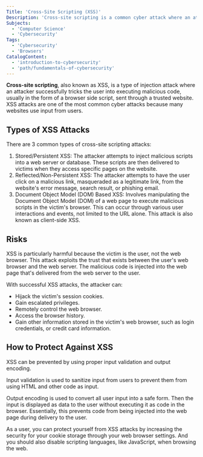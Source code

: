 ```yaml
---
Title: 'Cross-Site Scripting (XSS)'
Description: 'Cross-site scripting is a common cyber attack where an attacker embeds malicious code on a trusted website in order to trick a user into executing it.'
Subjects:
  - 'Computer Science'
  - 'Cybersecurity'
Tags:
  - 'Cybersecurity'
  - 'Browsers'
CatalogContent:
  - 'introduction-to-cybersecurity'
  - 'path/fundamentals-of-cybersecurity'
---
```


**Cross-site scripting**, also known as XSS, is a type of injection attack where an attacker successfully tricks the user into executing malicious code, usually in the form of a browser side script, sent through a trusted website. XSS attacks are one of the most common cyber attacks because many websites use input from users.

## Types of XSS Attacks

There are 3 common types of cross-site scripting attacks:

1. Stored/Persistent XSS: The attacker attempts to inject malicious scripts into a web server or database. These scripts are then delivered to victims when they access specific pages on the website.
2. Reflected/Non-Persistent XSS: The attacker attempts to have the user click on a malicious link, masqueraded as a legitimate link, from the website's error message, search result, or phishing email.
3. Document Object Model (DOM) Based XSS: Involves manipulating the Document Object Model (DOM) of a web page to execute malicious scripts in the victim's browser. This can occur through various user interactions and events, not limited to the URL alone. This attack is also known as client-side XSS.

## Risks

XSS is particularly harmful because the victim is the user, not the web browser. This attack exploits the trust that exists between the user's web browser and the web server. The malicious code is injected into the web page that's delivered from the web server to the user.

With successful XSS attacks, the attacker can:

- Hijack the victim's session cookies.
- Gain escalated privileges.
- Remotely control the web browser.
- Access the browser history.
- Gain other information stored in the victim's web browser, such as login credentials, or credit card information.

## How to Protect Against XSS

XSS can be prevented by using proper input validation and output encoding.

Input validation is used to sanitize input from users to prevent them from using HTML and other code as input.

Output encoding is used to convert all user input into a safe form. Then the input is displayed as data to the user without executing it as code in the browser. Essentially, this prevents code from being injected into the web page during delivery to the user.

As a user, you can protect yourself from XSS attacks by increasing the security for your cookie storage through your web browser settings. And you should also disable scripting languages, like JavaScript, when browsing the web.
